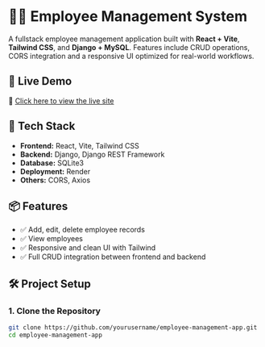 # 🧑‍💼 Employee Management System

A fullstack employee management application built with **React + Vite**, **Tailwind CSS**, and **Django + MySQL**. Features include CRUD operations, CORS integration and a responsive UI optimized for real-world workflows.

## 🚀 Live Demo
🔗 [Click here to view the live site](https://employee-details-management-system-2w3y.onrender.com)

## 🚀 Tech Stack

- **Frontend:** React, Vite, Tailwind CSS
- **Backend:** Django, Django REST Framework
- **Database:** SQLite3
- **Deployment:** Render
- **Others:** CORS, Axios

## 📦 Features
- ✅ Add, edit, delete employee records
- ✅ View employees
- ✅ Responsive and clean UI with Tailwind
- ✅ Full CRUD integration between frontend and backend

## 🛠️ Project Setup

### 1. Clone the Repository

```bash
git clone https://github.com/yourusername/employee-management-app.git
cd employee-management-app
